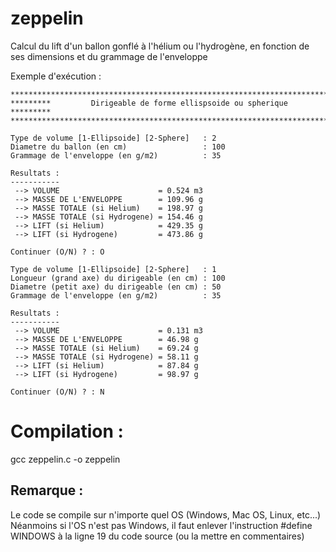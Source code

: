 # zeppelin
Calcul du lift d'un ballon gonflé à l'hélium ou l'hydrogène, en fonction de ses dimensions et du grammage de l'enveloppe

Exemple d'exécution :

    *******************************************************************************
    *********         Dirigeable de forme ellispsoide ou spherique        *********
    *******************************************************************************

    Type de volume [1-Ellipsoide] [2-Sphere]   : 2
    Diametre du ballon (en cm)                 : 100
    Grammage de l'enveloppe (en g/m2)          : 35

    Resultats :
    -----------
     --> VOLUME                      = 0.524 m3
     --> MASSE DE L'ENVELOPPE        = 109.96 g
     --> MASSE TOTALE (si Helium)    = 198.97 g
     --> MASSE TOTALE (si Hydrogene) = 154.46 g
     --> LIFT (si Helium)            = 429.35 g
     --> LIFT (si Hydrogene)         = 473.86 g
    
    Continuer (O/N) ? : O
    
    Type de volume [1-Ellipsoide] [2-Sphere]   : 1
    Longueur (grand axe) du dirigeable (en cm) : 100
    Diametre (petit axe) du dirigeable (en cm) : 50
    Grammage de l'enveloppe (en g/m2)          : 35
    
    Resultats :
    -----------
     --> VOLUME                      = 0.131 m3
     --> MASSE DE L'ENVELOPPE        = 46.98 g
     --> MASSE TOTALE (si Helium)    = 69.24 g
     --> MASSE TOTALE (si Hydrogene) = 58.11 g
     --> LIFT (si Helium)            = 87.84 g
     --> LIFT (si Hydrogene)         = 98.97 g
    
    Continuer (O/N) ? : N


# Compilation :
gcc zeppelin.c -o zeppelin

## Remarque :
Le code se compile sur n'importe quel OS (Windows, Mac OS, Linux, etc...)  
Néanmoins si l'OS n'est pas Windows, il faut enlever l'instruction #define WINDOWS à la ligne 19 du code source (ou la mettre en commentaires)

